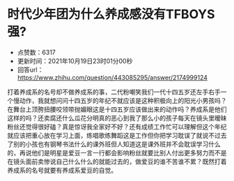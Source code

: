 # 时代少年团为什么养成感没有TFBOYS强?
- 点赞数：6317
- 更新时间：2021年10月19日23时01分00秒
- 回答url：https://www.zhihu.com/question/443085295/answer/2174999124
<body>
 <p data-pid="vvAMtbhi">打着养成系的名号却不做养成系的事，二代粉嘲笑我们一代十四五岁还左手右手一个慢动作，我就想问问十四五岁的年纪不就应该是这种积极向上的阳光小男孩吗？在舞台上顶胯扭腰咬领带抛媚眼这是十四五岁应该做出来的动作吗？养成系是他们这样的吗？还卖腐还什么瓜花分明真的恶心到我了那么小的孩子每天在镜头里暧昧粉丝还觉得很好磕？真是惊讶我全家好不好？还有成绩工作忙可以理解但这个年纪就应该把重心放在学习上面，练唱歌练舞蹈这是工作但你把学习耽误了就说不过去了别的小孩也有钢琴书法什么的课外班但人知道这是课外班并不会耽误学习什么的，再说他们是明星是爱豆一言一行都会影响粉丝就要比别人付出更多努力而不是在镜头面前卖惨说自己什么什么的就能过去的，做爱豆的谁不苦谁不累？既然打着养成系的名号就要有养成系爱豆的自觉。</p>
</body>